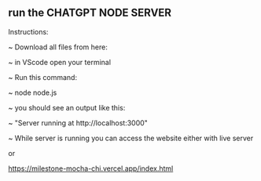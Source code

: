 run the CHATGPT NODE SERVER
-------------------------------------------------------------

Instructions:

~ Download all files from here:

~ in VScode open your terminal

~ Run this command:

~ node node.js

~ you should see an output like this:

~ "Server running at http://localhost:3000"

~ While server is running you can access the website either with live server

or

https://milestone-mocha-chi.vercel.app/index.html
